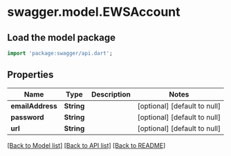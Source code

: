 # swagger.model.EWSAccount

## Load the model package
```dart
import 'package:swagger/api.dart';
```

## Properties
Name | Type | Description | Notes
------------ | ------------- | ------------- | -------------
**emailAddress** | **String** |  | [optional] [default to null]
**password** | **String** |  | [optional] [default to null]
**url** | **String** |  | [optional] [default to null]

[[Back to Model list]](../README.md#documentation-for-models) [[Back to API list]](../README.md#documentation-for-api-endpoints) [[Back to README]](../README.md)


